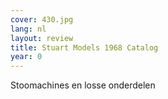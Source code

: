 ```yaml
---
cover: 430.jpg
lang: nl
layout: review
title: Stuart Models 1968 Catalog
year: 0
---
```

Stoomachines en losse onderdelen
